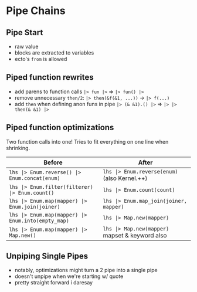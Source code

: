# Pipe Chains

## Pipe Start

- raw value
- blocks are extracted to variables
- ecto's `from` is allowed

## Piped function rewrites

- add parens to function calls `|> fun |>` => `|> fun() |>`
- remove unnecessary `then/2`: `|> then(&f(&1, ...))` -> `|> f(...)`
- add `then` when defining anon funs in pipe `|> (& &1).() |>` => `|> |> then(& &1) |>`

## Piped function optimizations

Two function calls into one! Tries to fit everything on one line when shrinking.

| Before | After |
|--------|-------|
| `lhs \|> Enum.reverse() \|> Enum.concat(enum)` | `lhs \|> Enum.reverse(enum)` (also Kernel.++) |
| `lhs \|> Enum.filter(filterer) \|> Enum.count()` | `lhs \|> Enum.count(count)` |
| `lhs \|> Enum.map(mapper) \|> Enum.join(joiner)` | `lhs \|> Enum.map_join(joiner, mapper)` |
| `lhs \|> Enum.map(mapper) \|> Enum.into(empty_map)` | `lhs \|> Map.new(mapper)` |
| `lhs \|> Enum.map(mapper) \|> Map.new()` | `lhs \|> Map.new(mapper)` mapset & keyword also |

## Unpiping Single Pipes

- notably, optimizations might turn a 2 pipe into a single pipe
- doesn't unpipe when we're starting w/ quote
- pretty straight forward i daresay
